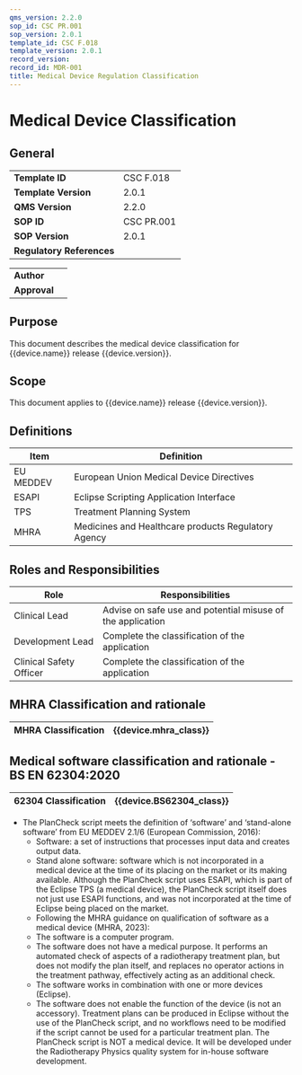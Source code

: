 ```yaml
---
qms_version: 2.2.0
sop_id: CSC PR.001
sop_version: 2.0.1
template_id: CSC F.018
template_version: 2.0.1
record_version:
record_id: MDR-001
title: Medical Device Regulation Classification
---
```


# Medical Device Classification 

## General 

|                           |               |
|---------------------------|---------------|
| **Template ID**           | CSC F.018     | 
| **Template Version**      | 2.0.1         |
| **QMS Version**           | 2.2.0         |
| **SOP ID**                | CSC PR.001    |
| **SOP Version**           | 2.0.1         |
| **Regulatory References** |               |



|              |              |
|--------------|--------------|
| **Author**   |              |
| **Approval** |              |
## Purpose

This document describes the medical device classification for {{device.name}} release {{device.version}}. 

## Scope

This document applies to {{device.name}} release {{device.version}}.

## Definitions

| Item | Definition |
|------|------------|
| EU MEDDEV     | European Union Medical Device Directives            |
| ESAPI 	| Eclipse Scripting Application Interface	|
| TPS	| Treatment Planning System |
| MHRA | Medicines and Healthcare products Regulatory Agency |

## Roles and Responsibilities

| Role | Responsibilities |
|------|------------------|
|Clinical Lead      | Advise on safe use and potential misuse of the application                 |
|Development Lead      | Complete the classification of the application                 |
|Clinical Safety Officer      | Complete the classification of the application                  |

## MHRA Classification and rationale

| MHRA Classification | {{device.mhra_class}} |
|---------------------|-------------------------------|

## Medical software classification and rationale - BS EN 62304:2020

| 62304 Classification | {{device.BS62304_class}} |
|----------------------|-------------|
- The PlanCheck script meets the definition of ‘software’ and ‘stand-alone software’ from EU MEDDEV 2.1/6 (European Commission, 2016):
  - Software: a set of instructions that processes input data and creates output data.
  - Stand alone software: software which is not incorporated in a medical device at the time of its placing on the market or its making available. Although the PlanCheck script uses ESAPI, which is part of the Eclipse TPS (a medical device), the PlanCheck script itself does not just use ESAPI functions, and was not incorporated at the time of Eclipse being placed on the market.
  - Following the MHRA guidance on qualification of software as a medical device (MHRA, 2023):
  - The software is a computer program.
  - The software does not have a medical purpose. It performs an automated check of aspects of a radiotherapy treatment plan, but does not modify the plan itself, and replaces no operator actions in the treatment pathway, effectively acting as an additional check.
  - The software works in combination with one or more devices (Eclipse).
  - The software does not enable the function of the device (is not an accessory). Treatment plans can be produced in Eclipse without the use of the PlanCheck script, and no workflows need to be modified if the script cannot be used for a particular treatment plan.
The PlanCheck script is NOT a medical device.
It will be developed under the Radiotherapy Physics quality system for in-house software development.


